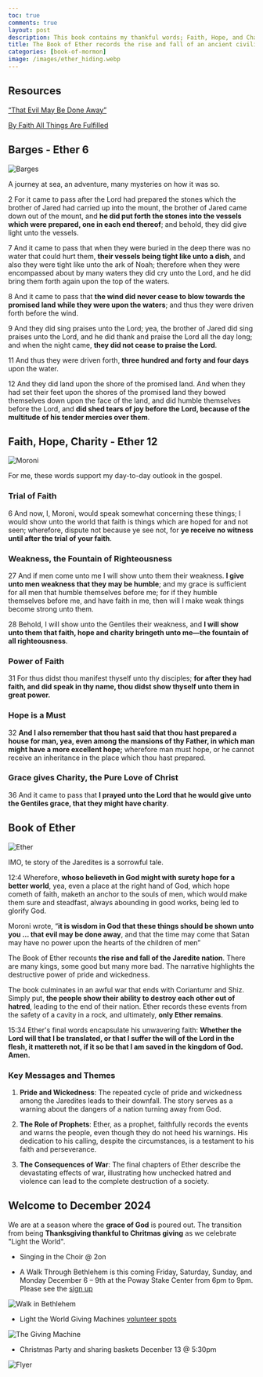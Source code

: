 ```yaml
---
toc: true
comments: true
layout: post
description: This book contains my thankful words; Faith, Hope, and Charity.  These are introduced by Moroni in the Book of Ether, prior to his more famous discourse in Moroni 7.
title: The Book of Ether records the rise and fall of an ancient civilization.
categories: [book-of-mormon]
image: /images/ether_hiding.webp
---
```


## Resources

[“That Evil May Be Done Away”](https://www.churchofjesuschrist.org/study/manual/come-follow-me-for-home-and-church-book-of-mormon-2024/47?lang=eng)

[By Faith All Things Are Fulfilled](https://www.churchofjesuschrist.org/study/manual/come-follow-me-for-home-and-church-book-of-mormon-2024/48?lang=eng)

## Barges - Ether 6

![Barges]({{site.baseurl}}/images/barges.webp)

A journey at sea, an adventure, many mysteries on how it was so.

2 For it came to pass after the Lord had prepared the stones which the brother of Jared had carried up into the mount, the brother of Jared came down out of the mount, and **he did put forth the stones into the vessels which were prepared, one in each end thereof**; and behold, they did give light unto the vessels.

7 And it came to pass that when they were buried in the deep there was no water that could hurt them, **their vessels being tight like unto a dish**, and also they were tight like unto the ark of Noah; therefore when they were encompassed about by many waters they did cry unto the Lord, and he did bring them forth again upon the top of the waters.

8 And it came to pass that **the wind did never cease to blow towards the promised land while they were upon the waters**; and thus they were driven forth before the wind.

9 And they did sing praises unto the Lord; yea, the brother of Jared did sing praises unto the Lord, and he did thank and praise the Lord all the day long; and when the night came, **they did not cease to praise the Lord**.

11 And thus they were driven forth, **three hundred and forty and four days** upon the water.

12 And they did land upon the shore of the promised land. And when they had set their feet upon the shores of the promised land they bowed themselves down upon the face of the land, and did humble themselves before the Lord, and **did shed tears of joy before the Lord, because of the multitude of his tender mercies over them**.

## Faith, Hope, Charity - Ether 12

![Moroni]({{site.baseurl}}/images/angel_moroni.jpeg)

For me, these words support my day-to-day outlook in the gospel.

### Trial of Faith

6 And now, I, Moroni, would speak somewhat concerning these things; I would show unto the world that faith is things which are hoped for and not seen; wherefore, dispute not because ye see not, for **ye receive no witness until after the trial of your faith**.

### Weakness, the Fountain of Righteousness

27 And if men come unto me I will show unto them their weakness. **I give unto men weakness that they may be humble**; and my grace is sufficient for all men that humble themselves before me; for if they humble themselves before me, and have faith in me, then will I make weak things become strong unto them.

28 Behold, I will show unto the Gentiles their weakness, and **I will show unto them that faith, hope and charity bringeth unto me—the fountain of all righteousness**.

### Power of Faith

31 For thus didst thou manifest thyself unto thy disciples; **for after they had faith, and did speak in thy name, thou didst show thyself unto them in great power.**

### Hope is a Must

32 **And I also remember that thou hast said that thou hast prepared a house for man, yea, even among the mansions of thy Father, in which man might have a more excellent hope;** wherefore man must hope, or he cannot receive an inheritance in the place which thou hast prepared.

### Grace gives Charity, the Pure Love of Christ

36 And it came to pass that **I prayed unto the Lord that he would give unto the Gentiles grace, that they might have charity**.

## Book of Ether

![Ether]({{site.baseurl}}/images/ether_hiding.webp)

IMO, te story of the Jaredites is a sorrowful tale.

12:4 Wherefore, **whoso believeth in God might with surety hope for a better world**, yea, even a place at the right hand of God, which hope cometh of faith, maketh an anchor to the souls of men, which would make them sure and steadfast, always abounding in good works, being led to glorify God.

Moroni wrote, “**it is wisdom in God that these things should be shown unto you … that evil may be done away**, and that the time may come that Satan may have no power upon the hearts of the children of men”

The Book of Ether recounts **the rise and fall of the Jaredite nation**. There are many kings, some good but many more bad. The narrative highlights the destructive power of pride and wickedness.

The book culminates in an awful war that ends with Coriantumr and Shiz. Simply put, **the people show their ability to destroy each other out of hatred**, leading to the end of their nation. Ether records these events from the safety of a cavity in a rock, and ultimately, **only Ether remains**.

15:34 Ether's final words encapsulate his unwavering faith: **Whether the Lord will that I be translated, or that I suffer the will of the Lord in the flesh, it mattereth not, if it so be that I am saved in the kingdom of God. Amen.**

### Key Messages and Themes

1. **Pride and Wickedness**: The repeated cycle of pride and wickedness among the Jaredites leads to their downfall. The story serves as a warning about the dangers of a nation turning away from God.

2. **The Role of Prophets**: Ether, as a prophet, faithfully records the events and warns the people, even though they do not heed his warnings. His dedication to his calling, despite the circumstances, is a testament to his faith and perseverance.

3. **The Consequences of War**: The final chapters of Ether describe the devastating effects of war, illustrating how unchecked hatred and violence can lead to the complete destruction of a society.

## Welcome to December 2024

We are at a season where the **grace of God** is poured out.  The transition from being **Thanksgiving thankful to Chritmas giving** as we celebrate "Light the World".

- Singing in the Choir @ 2on

- A Walk Through Bethlehem is this coming Friday, Saturday, Sunday, and Monday December 6 – 9th at the Poway Stake Center from 6pm to 9pm.  Please see the [sign up](https://www.signupgenius.com/go/70A0D4FA9AC2AA31-crche#/)

![Walk in Bethlehem]({{site.baseurl}}/images/bethlehem.png)

- Light the World Giving Machines [volunteer spots](https://www.signupgenius.com/go/10C0A48AAAF28A0FFCE9-52934596-thegiving#/)

![The Giving Machine]({{site.baseurl}}/images/giving_machine.jpg)

- Christmas Party and sharing baskets Decenber 13 @ 5:30pm

![Flyer]({{site.baseurl}}/images/SSW_2024_Christmas_Flyer.png)

